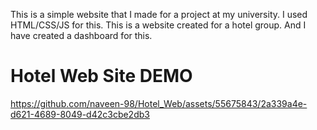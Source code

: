 This is a simple website that I made for a project at my university. I used HTML/CSS/JS for this. This is a website created for a hotel group.
And I have created a dashboard for this.
<br>
<h1>Hotel Web Site DEMO</h1>


https://github.com/naveen-98/Hotel_Web/assets/55675843/2a339a4e-d621-4689-8049-d42c3cbe2db3







